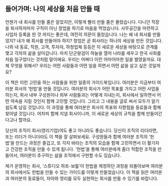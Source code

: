 ## 들어가며: 나의 세상을 처음 만들 때

언젠가 내 회사를 만들 줄은 알았지만, 이렇게 빨리 만들 줄은 몰랐습니다. 다니던 직장을 퇴사하자마자 구직이 아닌 창업을 하기로 마음을 먹었습니다. 사무공간을 마련하고 사업자 등록을 한 것 까지는 좋은데, 여전히 의문이 들었습니다. 
나는 왜 내 회사를 만들었지? 내가 왜 회사를 만들어야 하지? 
창업은 곧 회사라는 하나의 세상을 만든 것입니다. 나와 내 동료, 직원, 고객, 투자자, 하청업체 등등은 이 새로운 세상을 바탕으로 관계를 맺고 각자의 삶을 살아갑니다. 마치 단군왕검이 하늘을 열어 나라를 세우고 한국 사회를 처음 일구었다는 것처럼 말이에요. 우리는 어쩌다 이런 어마어마한 일을 벌였을까요. 대체 무엇을 위해서? 우리는 어떤 사람들과 어떤 일을 하면서 어떤 삶을 살고 싶은 것일까요?

이 책은 이런 고민을 하는 사람들을 위한 일종의 가이드북입니다. 여러분은 지금부터 여러분 회사의 ‘헌법’을 만들 것입니다. 
여러분의 회사가 어떤 목표를 가지고 어떤 사업을 하는지, 회사 내부 구성원이나 외부 사람들과는 어떻게 지내는지, 회사에서 일하면서 어떤 약속을 지킬 것인지 함께 고민할 것입니다. 그리고 그 내용을 글로 써서 모두가 알기 쉽도록 남길 것입니다. 이 과정을 통해 여러분은 회사의 목표와 지향점을 동료들과 함께 찾아낼 것입니다. 어차피 함께 지낼 회사이니까, 이 새로운 세상의 규칙을 함께 만들어간다고나 할까요.

당신의 조직이 회사(영리기업)여도 좋고 아니라도 좋습니다. 당신이 조직의 리더라면, 또는 리더가 아니더라도 이 책을 잘 살펴보세요. 구성원들과 함께 여러분 조직의 ‘헌법’을 만드는 과정은 즐겁고, 또 각자 바라는 조직의 모습을 함께 고민하면서 더 활기차고 건강한 조직을 만들 수 있게 됩니다. ‘헌법’을 통해 여러분에게 좀더 적합한 조직을 만들어서, 여러분이 추구하는 삶을 조직에서 구현할 수도 있습니다. 

제가 운영하는 회사, ‘스튜디오 하프-보틀’이 헌법을 제정하던 과정을 되돌아보며 여러분의 회사에서도 헌법을 만들 수 있는 가이드를 이렇게 만들었습니다. 이 책을 읽은 여러분과 여러분의 동료들이, 자아와 영리를 모두 실현하는 회사를 만들 수 있기를 바랍니다.  

